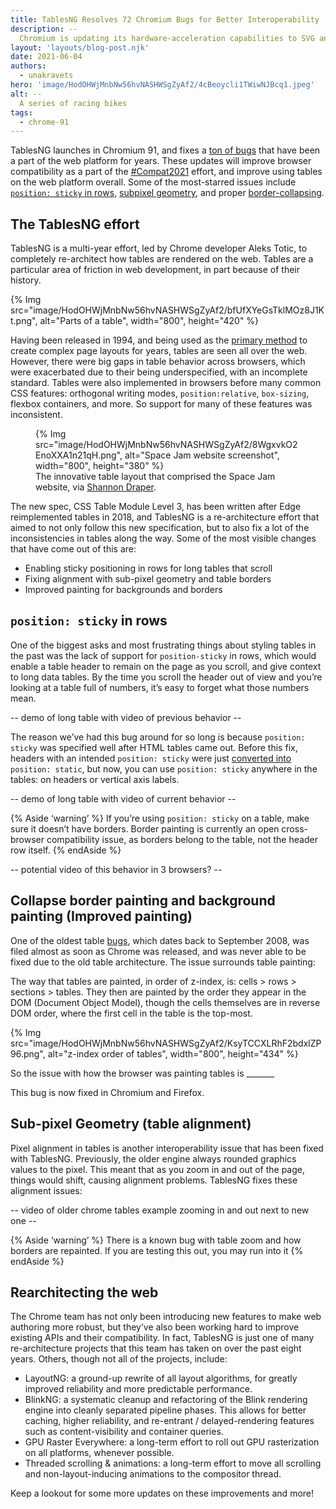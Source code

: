 ```yaml
---
title: TablesNG Resolves 72 Chromium Bugs for Better Interoperability
description: --
  Chromium is updating its hardware-acceleration capabilities to SVG animations, percentage-based transformations, clip-path, background images, and more.
layout: 'layouts/blog-post.njk'
date: 2021-06-04
authors:
  - unakravets
hero: 'image/HodOHWjMnbNw56hvNASHWSgZyAf2/4cBeoycli1TWiwNJBcq1.jpeg'
alt: --
  A series of racing bikes
tags:
  - chrome-91
---
```


TablesNG launches in Chromium 91, and fixes a [ton of bugs](https://bugs.chromium.org/p/chromium/issues/list?q=label%3ATarget-TablesNG&can=2) that have been a part of the web platform for years. These updates will improve browser compatibility as a part of the [#Compat2021](https://web.dev/compat2021/) effort, and improve using tables on the web platform overall. Some of the most-starred issues include [`position: sticky` in rows](https://bugs.chromium.org/p/chromium/issues/detail?id=702927&q=label%3ATarget-TablesNG&can=2&sort=pri), [subpixel geometry](https://bugs.chromium.org/p/chromium/issues/detail?id=377847&q=label%3ATarget-TablesNG&can=2&sort=pri), and proper [border-collapsing](https://bugs.chromium.org/p/chromium/issues/detail?id=2902&q=label%3ATarget-TablesNG&can=2&sort=pri).

## The TablesNG effort

TablesNG is a multi-year effort, led by Chrome developer Aleks Totic, to completely re-architect how tables are rendered on the web. Tables are a particular area of friction in web development, in part because of their history. 

{% Img src="image/HodOHWjMnbNw56hvNASHWSgZyAf2/bfUfXYeGsTklMOz8J1Kt.png", alt="Parts of a table", width="800", height="420" %}

Having been released in 1994, and being used as the [primary method](https://codeburst.io/a-brief-history-of-trends-in-web-design-845b6acb35bc) to create complex page layouts for years, tables are seen all over the web. However, there were big gaps in table behavior across browsers, which were exacerbated due to their being underspecified, with an incomplete standard. Tables were also implemented in browsers before many common CSS features: orthogonal writing modes, `position:relative`, `box-sizing`, flexbox containers, and more. So support for many of these features was inconsistent.

<figure>
{% Img src="image/HodOHWjMnbNw56hvNASHWSgZyAf2/8WgxvkO2EnoXXA1n21qH.png", alt="Space Jam website screenshot", width="800", height="380" %}
<figcaption>The innovative table layout that comprised the Space Jam website, via <a href="https://codeburst.io/a-brief-history-of-trends-in-web-design-845b6acb35bc">Shannon Draper</a>.
</figcaption>
</figure>

The new spec, CSS Table Module Level 3, has been written after Edge reimplemented tables in 2018, and TablesNG is a re-architecture effort that aimed to not only follow this new specification, but to also fix a lot of the inconsistencies in tables along the way. Some of the most visible changes that have come out of this are:

- Enabling sticky positioning in rows for long tables that scroll
- Fixing alignment with sub-pixel geometry and table borders
- Improved painting for backgrounds and borders

## `position: sticky` in rows
One of the biggest asks and most frustrating things about styling tables in the past was the lack of support for `position-sticky` in rows, which would enable a table header to remain on the page as you scroll, and give context to long data tables. By the time you scroll the header out of view and you’re looking at a table full of numbers, it’s easy to forget what those numbers mean.

-- demo of long table with video of previous behavior --

The reason we’ve had this bug around for so long is because `position: sticky` was specified well after HTML tables came out. Before this fix, headers with an intended `position: sticky` were just [converted into](https://github.com/w3c/csswg-drafts/issues/3136) `position: static`, but now, you can use `position: sticky` anywhere in the tables: on headers or vertical axis labels. 

-- demo of long table with video of current behavior --


{% Aside ‘warning’ %}
If you’re using `position: sticky` on a table, make sure it doesn’t have borders. Border painting is currently an open cross-browser compatibility issue, as borders belong to the table, not the header row itself.
{% endAside %}

-- potential video of this behavior in 3 browsers? --
## Collapse border painting and background painting (Improved painting)

One of the oldest table [bugs](https://bugs.chromium.org/p/chromium/issues/detail?id=2902), which dates back to September 2008, was filed almost as soon as Chrome was released, and was never able to be fixed due to the old table architecture. The issue surrounds table painting:

The way that tables are painted, in order of z-index, is: cells > rows > sections > tables. They then are painted by the order they appear in the DOM (Document Object Model), though the cells themselves are in reverse DOM order, where the first cell in the table is the top-most.

{% Img src="image/HodOHWjMnbNw56hvNASHWSgZyAf2/KsyTCCXLRhF2bdxlZP96.png", alt="z-index order of tables", width="800", height="434" %}

So the issue with how the browser was painting tables is _______

This bug is now fixed in Chromium and Firefox.

## Sub-pixel Geometry (table alignment)

Pixel alignment in tables is another interoperability issue that has been fixed with TablesNG. Previously, the older engine always rounded graphics values to the pixel. This meant that as you zoom in and out of the page, things would shift, causing alignment problems. TablesNG fixes these alignment issues:

-- video of older chrome tables example zooming in and out next to new one --

{% Aside ‘warning’ %}
There is a known bug with table zoom and how borders are repainted. If you are testing this out, you may run into it
{% endAside %}

## Rearchitecting the web

The Chrome team has not only been introducing new features to make web authoring more robust, but they’ve also been working hard to improve existing APIs and their compatibility. In fact, TablesNG is just one of many re-architecture projects that this team has taken on over the past eight years. Others, though not all of the projects, include:

- LayoutNG: a ground-up rewrite of all layout algorithms, for greatly improved reliability and more predictable performance.
- BlinkNG: a systematic cleanup and refactoring of the Blink rendering engine into cleanly separated pipeline phases. This allows for better caching, higher reliability, and re-entrant / delayed-rendering features such as content-visibility and container queries.
- GPU Raster Everywhere: a long-term effort to roll out GPU rasterization on all platforms, whenever possible.
- Threaded scrolling & animations: a long-term effort to move all scrolling and non-layout-inducing animations to the compositor thread.

Keep a lookout for some more updates on these improvements and more!

